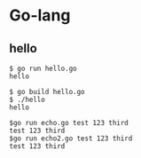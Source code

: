 # Go-lang


## hello

```
$ go run hello.go
hello

$ go build hello.go
$ ./hello
hello

$go run echo.go test 123 third
test 123 third
$go run echo2.go test 123 third
test 123 third
```


